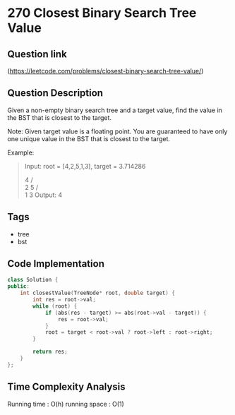 # 270 Closest Binary Search Tree Value

## Question link
(https://leetcode.com/problems/closest-binary-search-tree-value/)

## Question Description
Given a non-empty binary search tree and a target value, find the value in the BST that is closest to the target.

Note:
Given target value is a floating point.
You are guaranteed to have only one unique value in the BST that is closest to the target.

Example:
>
> Input: root = [4,2,5,1,3], target = 3.714286
>
>    4
>   / \
>  2   5
> / \
>1   3
> Output: 4

## Tags
- tree
- bst

## Code Implementation
```c++
class Solution {
public:
    int closestValue(TreeNode* root, double target) {
        int res = root->val;
        while (root) {
            if (abs(res - target) >= abs(root->val - target)) {
                res = root->val;
            }
            root = target < root->val ? root->left : root->right;
        }

        return res;
    }
};
```

## Time Complexity Analysis
Running time  : O(h)
running space : O(1)